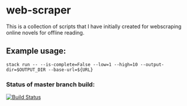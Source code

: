 # web-scraper

This is a collection of scripts that I have initially created for webscraping online novels for offline reading.

## Example usage:
```
stack run -- --is-complete=False --low=1 --high=10 --output-dir=$OUTPUT_DIR --base-url=${URL}
```

### Status of master branch build:
[![Build Status](https://travis-ci.org/hbsock/web-scraper.svg?branch=master)](https://travis-ci.org/hbsock/web-scraper)
